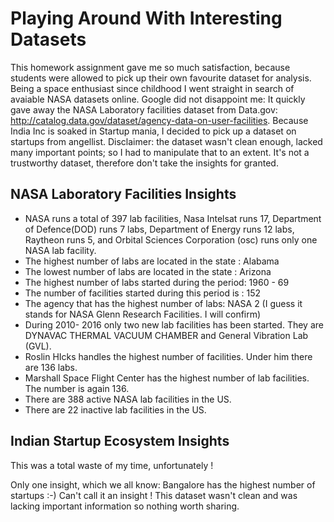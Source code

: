 # Playing Around With Interesting Datasets #

This homework assignment gave me so much satisfaction, because students were allowed to pick up their own favourite dataset for analysis. Being a space enthusiast since childhood I went straight in search of avaiable NASA datasets online. Google did not disappoint me: It quickly gave away the NASA Laboratory facilities dataset from Data.gov: http://catalog.data.gov/dataset/agency-data-on-user-facilities. Because India Inc is soaked in Startup mania, I decided to pick up a dataset on startups from angellist. Disclaimer: the dataset wasn't clean enough, lacked many important points; so I had to manipulate that to an extent. It's not a trustworthy dataset, therefore don't take the insights for granted.

## NASA Laboratory Facilities Insights ##

* NASA runs a total of 397 lab facilities, Nasa Intelsat runs 17, Department of Defence(DOD) runs 7 labs, Department of Energy runs 12 labs, Raytheon runs 5, and Orbital Sciences Corporation (osc) runs only one NASA lab facility.
* The highest number of labs are located in the state : Alabama
* The lowest number of labs are located in the state : Arizona
* The highest number of labs started during the period: 1960 - 69
* The number of facilities started during this period is : 152
* The agency that has the highest number of labs: NASA 2 (I guess it stands for NASA Glenn Research Facilities. I will confirm)
* During 2010- 2016 only two new lab facilities has been started. They are DYNAVAC THERMAL VACUUM CHAMBER
 and General Vibration Lab (GVL).
* Roslin HIcks handles the highest number of facilities. Under him there are 136 labs.
* Marshall Space Flight Center has the highest number of lab facilities. The number is again 136.
* There are 388 active NASA lab facilities in the US.
* There are 22 inactive lab facilities in the US.

## Indian Startup  Ecosystem Insights ##

This was a total waste of my time, unfortunately !

Only one insight, which we all know: Bangalore has the highest number of startups :-)
Can't call it an insight ! This dataset wasn't clean and was lacking important information so nothing worth sharing. 
